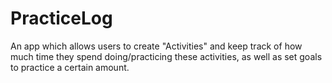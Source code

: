 # PracticeLog
An app which allows users to create "Activities" and keep track of how much time they spend doing/practicing these activities, as well as set goals to practice a certain amount.

